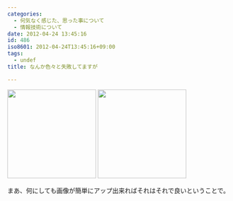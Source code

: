 ```yaml
---
categories:
  - 何気なく感じた、思った事について
  - 情報技術について
date: 2012-04-24 13:45:16
id: 486
iso8601: 2012-04-24T13:45:16+09:00
tags:
  - undef
title: なんか色々と失敗してますが

---
```


<p>
<a href="http://www.nishimiyahara.net/images/2012-04-23%2015.53.00_1335242740104.jpg" rel="prettyPhoto[entry]" title="2012-04-23 15.53.00.jpg"><img src="http://www.nishimiyahara.net/images/2012-04-23%2015.53.00_1335242740104.jpg" width="200" /></a>
<a href="http://www.nishimiyahara.net/images/2012-04-23%2016.37.40_1335242754723.jpg" rel="prettyPhoto[entry]" title="2012-04-23 16.37.40.jpg"><img src="http://www.nishimiyahara.net/images/2012-04-23%2016.37.40_1335242754723.jpg" width="200" /></a>
</p>
<p>
まあ、何にしても画像が簡単にアップ出来ればそれはそれで良いということで。
</p>
    	